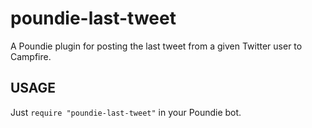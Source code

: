 # poundie-last-tweet

A Poundie plugin for posting the last tweet from a given Twitter user to Campfire.

## USAGE

Just `require "poundie-last-tweet"` in your Poundie bot.
